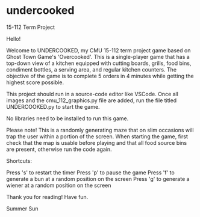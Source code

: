 # undercooked
15-112 Term Project

Hello! 

Welcome to UNDERCOOKED, my CMU 15-112 term project game based on Ghost Town Game's 'Overcooked'. This is a single-player game that has a top-down view of a kitchen equipped with cutting boards, grills, food bins, condiment bottles, a serving area, and regular kitchen counters. The objective of the game is to complete 5 orders in 4 minutes while getting the highest score possible. 

This project should run in a source-code editor like VSCode. Once all images and the cmu_112_graphics.py file are added, run the file titled UNDERCOOKED.py to start the game. 

No libraries need to be installed to run this game. 

Please note! This is a randomly generating maze that on slim occasions will trap the user within a portion of the screen. When starting the game, first check that the map is usable before playing and that all food source bins are present, otherwise run the code again. 

Shortcuts:

Press 's' to restart the timer
Press 'p' to pause the game
Press 'f' to generate a bun at a random position on the screen
Press 'g' to generate a wiener at a random position on the screen

Thank you for reading! Have fun.

Summer Sun
